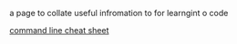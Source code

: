 a page to collate useful infromation to for learngint o code

[command line cheat sheet](https://www.git-tower.com/blog/command-line-cheat-sheet/)
